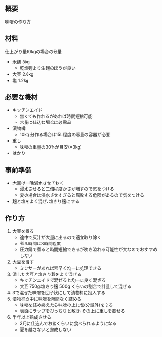 ## 概要
味噌の作り方


## 材料
仕上がり量10kgの場合の分量

* 米麹 3kg
    * 乾燥麹より生麹のほうが良い
* 大豆 2.6kg
* 塩 1.2kg


## 必要な機材
* キッチンエイド
    * 無くても作れるがあれば時間短縮可能
    * 大量に仕込む場合は必需品
* 漬物樽
    * 10kg 分作る場合は15L程度の容量の容器が必要
* 重し
    * 味噌の重量の30%が目安(=3kg)
* はかり


## 事前準備
* 大豆は一晩浸水させておく
    * 浸水させると二倍程度かさが増すので気をつける
    * 夏の場合は浸水させすぎると腐敗する危険があるので気をつける
* 麹と塩をよく混ぜ､塩きり麹にする

## 作り方
1. 大豆を煮る
    * 途中で灰汁が大量に出るので適宜取り除く
    * 煮る時間は3時間程度
    * 圧力鍋で煮ると時間短縮できるが吹き溢れる可能性が大なのでおすすめしない
2. 大豆を潰す
    * ミンサーがあれば素早く均一に処理できる
3. 潰した大豆と塩きり麹をよく混ぜる
    * キッチンエイドで混ぜると均一に良く混ざる
    * 大豆 750g:塩きり麹 500g くらいの割合で計量して混ぜる
4. 3で混ぜた味噌を団子状にして漬物桶に投入する
5. 漬物桶の中に味噌を隙間なく詰める
    * 味噌を詰め終えたら味噌の上に塩(分量外)をふる
    * 表面にラップをぴっちりと敷き､その上に重しを載せる
6. 半年以上熟成させる
    * 2月に仕込んでお盆くらいに食べられるようになる
    * 夏を越さないと熟成しない
